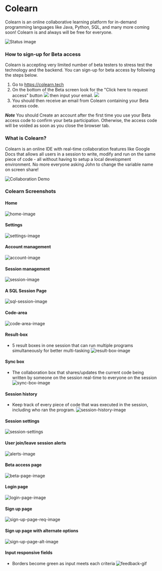 # Colearn

Colearn is an online collaborative learning platform for in-demand programming languages like Java, Python, SQL, and many more coming soon! Colearn is and always will be free for everyone.

![Status image](https://imgur.com/Op9g4Cr.png)

### How to sign-up for Beta access

Colearn is accepting very limited number of beta testers to stress test the technology and the backend. You can sign-up for beta access by following the steps below.

1. Go to https://colearn.tech
2. On the bottom of the Beta screen look for the "Click here to request access" button 
![](https://imgur.com/TBtFWLp.png)
then input your email.
![](https://imgur.com/J8rPjkX.png)
3. You should then receive an email from Colearn containing your Beta access code.

***Note*** You should Create an account after the first time you use your Beta access code to confirm your beta participation. Otherwise, the access code will be voided as soon as you close the browser tab.

### What is Colearn?

Colearn is an online IDE with real-time collaboration features like Google Docs that allows all users in a session to write, modify and run on the same piece of code - all without having to setup a local development environment. No more everyone asking John to change the variable name on screen share!

![Collaboration Demo](https://imgur.com/ASdtS4G.gif)

### Colearn Screenshots
#### Home 
![home-image](https://imgur.com/kpgbOrV.png)

#### Settings
![settings-image](https://imgur.com/3bPaa4n.png)
#### Account management
![account-image](https://imgur.com/XiRXSdV.png)
#### Session management
![session-image](https://imgur.com/FiWIQXf.png)
#### A SQL Session Page
![sql-session-image](https://imgur.com/V1qihfo.png)
#### Code-area
![code-area-image](https://imgur.com/IBY7EmK.png)
#### Result-box
  - 5 result boxes in one session that can run multiple programs
  simultaneously for better multi-tasking
![result-box-image](https://imgur.com/gZHQmbI.png)
#### Sync box
  - The collaboration box that shares/updates the current code being written by someone on the session real-time to everyone on the session
![sync-box-image](https://imgur.com/FfOgFnp.png)
#### Session history
  - Keep track of every piece of code that was executed in the session, including who ran the program.
![session-history-image](https://imgur.com/UloOx1C.png)
#### Session settings
![session-settings](https://imgur.com/wYASAs4.png)
#### User join/leave session alerts
![alerts-image](https://imgur.com/TmbWf44.png)
#### Beta access page
![beta-page-image](https://imgur.com/qujNLuT.png)
#### Login page
![login-page-image](https://imgur.com/Uiz5cUF.png)
#### Sign up page
![sign-up-page-req-image](https://imgur.com/O2mnJvm.png)
#### Sign up page with alternate options
![sign-up-page-alt-image](https://imgur.com/I7AwLIC.png)
#### Input responsive fields
   - Borders become green as input meets each criteria
![feedback-gif](https://imgur.com/6NZbWfM.gif)

